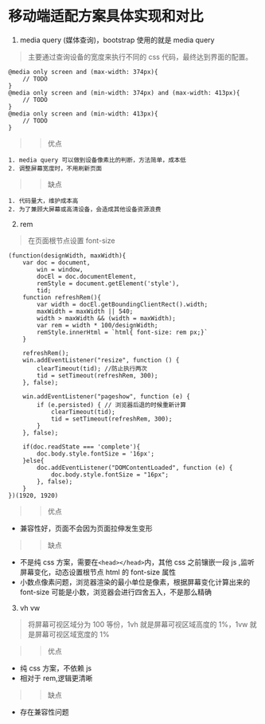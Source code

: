 # 移动端适配方案具体实现和对比

1. media query (媒体查询)，bootstrap 使用的就是 media query

> 主要通过查询设备的宽度来执行不同的 css 代码，最终达到界面的配置。

```
@media only screen and (max-width: 374px){
	// TODO
}
@media only screen and (min-width: 374px) and (max-width: 413px){
	// TODO
}
@media only screen and (min-width: 413px){
	// TODO
}
```

> > 优点

    1. media query 可以做到设备像素比的判断，方法简单，成本低
    2. 调整屏幕宽度时，不用刷新页面

> > 缺点

    1. 代码量大，维护成本高
    2. 为了兼顾大屏幕或高清设备，会造成其他设备资源浪费

2. rem

> 在页面根节点设置 font-size

```
(function(designWidth, maxWidth){
	var doc = document,
		win = window,
		docEl = doc.documentElement,
		remStyle = document.getElement('style'),
		tid;
	function refreshRem(){
		var width = docEl.getBoundingClientRect().width;
		maxWidth = maxWidth || 540;
		width > maxWidth && (width = maxWidth);
		var rem = width * 100/designWidth;
		remStyle.innerHtml = `html{ font-size: rem px;}`
	}

	refreshRem();
	win.addEventListener("resize", function () {
		clearTimeout(tid); //防止执行两次
		tid = setTimeout(refreshRem, 300);
	}, false);

	win.addEventListener("pageshow", function (e) {
		if (e.persisted) { // 浏览器后退的时候重新计算
			clearTimeout(tid);
			tid = setTimeout(refreshRem, 300);
		}
	}, false);

	if(doc.readState === 'complete'){
		doc.body.style.fontSize = '16px';
	}else{
		doc.addEventListener("DOMContentLoaded", function (e) {
			doc.body.style.fontSize = "16px";
		}, false);
	}
})(1920, 1920)
```

> > 优点

- 兼容性好，页面不会因为页面拉伸发生变形

> > 缺点

- 不是纯 css 方案，需要在`<head></head>`内，其他 css 之前镶嵌一段 js ,监听屏幕变化，动态设置根节点 html 的 font-size 属性
- 小数点像素问题，浏览器渲染的最小单位是像素，根据屏幕变化计算出来的 font-size 可能是小数，浏览器会进行四舍五入，不是那么精确

3. vh vw

> 将屏幕可视区域分为 100 等份，1vh 就是屏幕可视区域高度的 1%，1vw 就是屏幕可视区域宽度的 1%

> > 优点

- 纯 css 方案，不依赖 js
- 相对于 rem,逻辑更清晰

> > 缺点

- 存在兼容性问题
